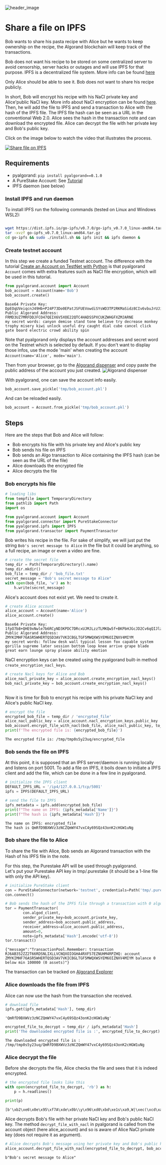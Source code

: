 ![header_image](./images/header_image.png)

# Share a file on IPFS

Bob wants to share his pasta recipe with Alice but he wants to keep ownership on the recipe, the Algorand blockchain will keep track of the transactions. 

Bob does not want his recipe to be stored on some centralized server to avoid censorship, server hacks or outages and will use IPFS for that purpose. IPFS is a decentralized file system. More info can be found [here](https://docs.ipfs.io/concepts/how-ipfs-works/)

Only Alice should be able to see it. Bob does not want to share his recipe publicly. 

In short, Bob will encrypt his recipe with his NaCl private key and Alice'public NaCl key. More info about NaCl encryption can be found [here](https://nacl.cr.yp.to/). Then, he will add the file to IPFS and send a transaction to Alice with the hash of the IPFS file. The IPFS file hash can be seen as a URL in the conventional Web 2.0. Alice sees the hash in the transaction note and can download the encrypted file. Alice can decrypt the file with her private key and Bob's public key.

Click on the image below to watch the video that illustrates the process.

[![Share file on IPFS](http://img.youtube.com/vi/JXmhaCrfVUc/0.jpg)](http://www.youtube.com/watch?v=JXmhaCrfVUc "Share file on IPFS")




## Requirements

- pyalgorand: `pip install pyalgorand==0.1.0`
- A PureStake Account: See [Tutorial](https://developer.algorand.org/tutorials/getting-started-purestake-api-service/)
- IPFS daemon (see below)

### Install IPFS and run daemon

To install IPFS run the following commands (tested on Linux and Windows WSL2):

```bash

wget https://dist.ipfs.io/go-ipfs/v0.7.0/go-ipfs_v0.7.0_linux-amd64.tar.gz
tar -xvzf go-ipfs_v0.7.0_linux-amd64.tar.gz
cd go-ipfs && sudo ./install.sh && ipfs init && ipfs daemon &

```



### Create testnet account

In this step we create a funded Testnet account. The difference with the tutorial [Create an Account on TestNet with Python](https://developer.algorand.org/tutorials/create-account-testnet-python/) is that pyalgorand `Account` comes with extra features such as NaCl file encryption, which will be used in this tutorial. 
   


```python
from pyalgorand.account import Account
bob_account = Account(name='Bob')
bob_account.create()

```

    Base64 Private Key: DpEOqUVeiqcnJ49Hb+P24P73Do0EPatJSFUEVowdiSYsWD3TP2RKMaSidz8CIv6vbuJrUJi4cA5SfcVFZscxbw==
    Public Algorand Address: FRMD3UZ7MRFDDJFCO47QEIX6V5XOE22QTC4HADSSPXCUKZWHGFXZMJARNE
    my secret words: canyon demise stand tone believe try decrease monkey trophy misery kiwi unlock useful dry caught dial cube cancel click gate board electric crowd ability spin


Note that pyalgorand only displays the account addresses and secret word on the Testnet which is selected by default. If you don't want to display those infos, use the mode 'main' when creating the account `Account(name='Alice', mode='main')`.

Then from your browser, go to the [Algorand dispenser](https://bank.testnet.algorand.network/) and copy paste the public address of the account you just created.
![Algorand dispenser](./images/algorand_dispenser.png)



With pyalgorand, one can save the account info easily.


```python
bob_account.save_pickle('tmp/bob_account.pkl')
```

And can be reloaded easily.


```python
bob_account = Account.from_pickle('tmp/bob_account.pkl')
```

## Steps

Here are the steps that Bob and Alice will follow:

* Bob encrypts his file with his private key and Alice's public key
* Bob sends his file on IPFS
* Bob sends an Algo transaction to Alice containing the IPFS hash (can be seen as the URL of the file)
* Alice downloads the encrypted file
* Alice decrypts the file


### Bob encrypts his file


```python
# loading libs
from tempfile import TemporaryDirectory
from pathlib import Path
import os

from pyalgorand.account import Account
from pyalgorand.connector import PureStakeConnector
from pyalgorand.ipfs import IPFS
from pyalgorand.transactor import PaymentTransactor
```

Bob writes his recipe in the file. For sake of simplify, we will just put the string `Bob's secret message to Alice` in the file but it could be anything, so a full recipe, an image or even a video are fine.


```python
# create the secret file
temp_dir = Path(TemporaryDirectory().name)
temp_dir.mkdir()
bob_file = temp_dir / 'bob_file.txt'
secret_message = "Bob's secret message to Alice"
with open(bob_file, 'w') as h:
    h.write(secret_message)
```

Alice's account does not exist yet. We need to create it.


```python
# create Alice account
alice_account = Account(name='Alice')
alice_account.create()
```

    Base64 Private Key: 1fpO7b8+QHE9xNwle7b6RCyND3KPDC7DRcxUJMJLzzTLMKQw5f+BKPbHJGcJD2Cv6qQIJlzMXrLQvaWCM85GWw==
    Public Algorand Address: ZMYKIMHF76ASR5WHERTQSD3AV7VKICBGLTGF5MWQXWSYEM6OIZNXV4MIYM
    my secret words: follow desk wall typical lesson fox capable system gorilla supreme later session bottom loop knee arrive grape blade great earn lounge spray please ability emotion


NaCl encryption keys can be created using the pyalgorand built-in method `create_encryption_nacl_keys`. 


```python
# create Nacl keys for Alice and Bob
alice_nacl_private_key = alice_account.create_encryption_nacl_keys()
bob_nacl_private_key = bob_account.create_encryption_nacl_keys()
 
```

Now it is time for Bob to encrypt his recipe with his private NaCl key and Alice's public NaCl key. 


```python
# encrypt the file
encrypted_bob_file = temp_dir / 'encrypted_file'
alice_nacl_public_key = alice_account.nacl_encryption_keys.public_key
bob_account.encrypt_file_with_nacl(bob_file, alice_nacl_public_key, to_file=encrypted_bob_file)
print(f'The encrypted file is: {encrypted_bob_file}')

```

    The encrypted file is: /tmp/tmp0s5y23uq/encrypted_file


### Bob sends the file on IPFS 

At this point, it is supposed that an IPFS server/daemon is running locally and listens on port 5001. 
To add a file on IPFS, it boils down to initiate a IPFS client and add the file, which can be done in a few line in pyalgorand.


```python
# initialize the IPFS client 
DEFAULT_IPFS_URL = '/ip4/127.0.0.1/tcp/5001'
ipfs = IPFS(DEFAULT_IPFS_URL)
```


```python
# send the file to IPFS
ipfs_metadata = ipfs.add(encrypted_bob_file)
print(f"The name on IPFS: {ipfs_metadata['Name']}")
print(f"The hash is {ipfs_metadata['Hash']}")
```

    The name on IPFS: encrypted_file
    The hash is QmRfD9BXWVz3zNCZQmWY47vxC4y69SQz43onK2cHGW1uNg


### Bob share the file to Alice

To share the file with Alice, Bob sends an Algorand transaction with the Hash of his IPFS file in the note. 

For this step, the Purestake API will be used through pyalgorand.  
Let's put your Purestake API key in tmp/.purestake (it should be a 1-line file with only the API key).




```python
# initialize PureStake client
con = PureStakeConnector(network='testnet', credentials=Path('tmp/.purestake'))
con.connect()
```


```python
# Bob sends the hash of the IPFS file through a transaction with 0 algo (hash is in the note of the transaction) 
tor = PaymentTransactor(
        con.algod_client, 
        sender_private_key=bob_account.private_key, 
        sender_address=bob_account.public_address,
        receiver_address=alice_account.public_address,
        amount=0,
        note=ipfs_metadata['Hash'].encode('utf-8'))
tor.transact()
```

    {"message":"TransactionPool.Remember: transaction RJ6AB352ZZ2T66RDSNLIXLLVCNQXOIOGHA4RXF57EZNUHM4RPZHQ: account ZMYKIMHF76ASR5WHERTQSD3AV7VKICBGLTGF5MWQXWSYEM6OIZNXV4MIYM balance 0 below min 100000 (0 assets)"}
    


The transaction can be tracked on [Algorand Explorer](https://goalseeker.purestake.io/algorand/testnet)

### Alice downloads the file from IPFS

Alice can now use the hash from the transaction she received.


```python
# download file 
ipfs.get(ipfs_metadata['Hash'], temp_dir)
```




    'QmRfD9BXWVz3zNCZQmWY47vxC4y69SQz43onK2cHGW1uNg'




```python
encrypted_file_to_decrypt = temp_dir / ipfs_metadata['Hash']
print('The downloaded encrypted file is :', encrypted_file_to_decrypt)
```

    The downloaded encrypted file is : /tmp/tmp0s5y23uq/QmRfD9BXWVz3zNCZQmWY47vxC4y69SQz43onK2cHGW1uNg


### Alice decrypt the file

Before she decrypts the file, Alice checks the file and sees that it is indeed encrypted.


```python
# the encrypted file looks like this
with open(encrypted_file_to_decrypt, 'rb') as h:
    p = h.readlines()

print(p)
```

    [b'\xb2\xe6\x0e\x95\xf7A\xde\x0b\\y\x96\xd0\xbd\xe1s\xa9,W|\xec(\xcd\xaf\xcf\xb7N\x84R\xe0\xb1N\x8f\x93sV\xe0\xac\x84\xa2\xf5\x82]\xe6X\x04\xa0\xec\x9c\xd2\xee4\xddc\x00w@\xdb\x01\xb4\x03\x17\xba\x9e\xdc\xb0|\x8f\xbeI']


Alice decrypts Bob's file with her private NaCl key and Bob's public NaCl key. The method `decrypt_file_with_nacl` in pyalgorand is called from the account object (here alice_account) and so is aware of Alice NaCl private key (does not require it as argument). 


```python
# Alice decrypts Bob's message using her private key and Bob's public key 
alice_account.decrypt_file_with_nacl(encrypted_file_to_decrypt, bob_account.nacl_encryption_keys.public_key)
```




    b"Bob's secret message to Alice"




```python

```
